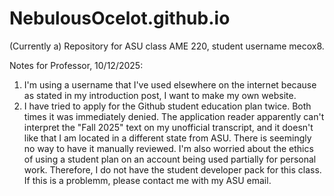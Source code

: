 # NebulousOcelot.github.io
(Currently a) Repository for ASU class AME 220, student username mecox8.

Notes for Professor, 10/12/2025: 
1) I'm using a username that I've used elsewhere on the internet because as stated in my introduction post, I want to make my own website.
2) I have tried to apply for the Github student education plan twice. Both times it was immediately denied. The application reader apparently can't interpret the "Fall 2025" text on my unofficial transcript, and it doesn't like that I am located in a different state from ASU. There is seemingly no way to have it manually reviewed. I'm also worried about the ethics of using a student plan on an account being used partially for personal work. Therefore, I do not have the student developer pack for this class. If this is a problemm, please contact me with my ASU email.
